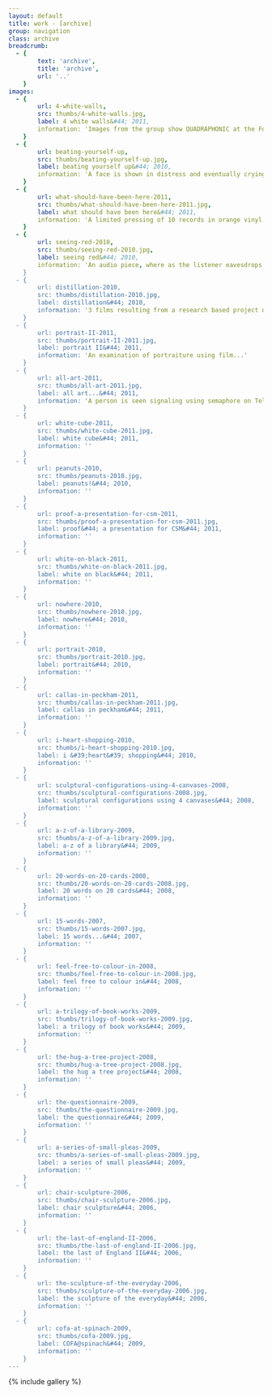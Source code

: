 ```yaml
---
layout: default
title: work - [archive]
group: navigation
class: archive
breadcrumb:
  - {
  		text: 'archive',
  		title: 'archive',
  		url: '..'
	}
images:
  - {
		url: 4-white-walls, 
		src: thumbs/4-white-walls.jpg,
		label: 4 white walls&#44; 2011,
		information: 'Images from the group show QUADRAPHONIC at the Fold Gallery in London...'
	}
  - {
		url: beating-yourself-up, 
		src: thumbs/beating-yourself-up.jpg,
		label: beating yourself up&#44; 2010,
		information: 'A face is shown in distress and eventually crying. A hand is shown being beaten by a stick and having its fingers bent backwards...'
	}
  - {
		url: what-should-have-been-here-2011, 
		src: thumbs/what-should-have-been-here-2011.jpg,
		label: what should have been here&#44; 2011,
		information: 'A limited pressing of 10 records in orange vinyl...'
	}
  - {
		url: seeing-red-2010, 
		src: thumbs/seeing-red-2010.jpg,
		label: seeing red&#44; 2010,
		information: 'An audio piece, where as the listener eavesdrops on the conversation they gradually realise that the person speaking is some what ‘unsettled’...'
	}
  - {
		url: distillation-2010, 
		src: thumbs/distillation-2010.jpg,
		label: distillation&#44; 2010,
		information: '3 films resulting from a research based project on the archives and work of John Latham...'
	}
  - {
		url: portrait-II-2011, 
		src: thumbs/portrait-II-2011.jpg,
		label: portrait II&#44; 2011,
		information: 'An examination of portraiture using film...'
	}
  - {
		url: all-art-2011, 
		src: thumbs/all-art-2011.jpg,
		label: all art...&#44; 2011,
		information: 'A person is seen signaling using semaphore on Telegraph Hill. The flags are used to sign a quotation on art by Oscar Wilde.'
	}
  - {
		url: white-cube-2011, 
		src: thumbs/white-cube-2011.jpg,
		label: white cube&#44; 2011,
		information: ''
	}
  - {
		url: peanuts-2010, 
		src: thumbs/peanuts-2010.jpg,
		label: peanuts!&#44; 2010,
		information: ''
	}
  - {
		url: proof-a-presentation-for-csm-2011, 
		src: thumbs/proof-a-presentation-for-csm-2011.jpg,
		label: proof&#44; a presentation for CSM&#44; 2011,
		information: ''
	}
  - {
		url: white-on-black-2011, 
		src: thumbs/white-on-black-2011.jpg,
		label: white on black&#44; 2011,
		information: ''
	}
  - {
		url: nowhere-2010, 
		src: thumbs/nowhere-2010.jpg,
		label: nowhere&#44; 2010,
		information: ''
	}
  - {
		url: portrait-2010, 
		src: thumbs/portrait-2010.jpg,
		label: portrait&#44; 2010,
		information: ''
	}
  - {
		url: callas-in-peckham-2011, 
		src: thumbs/callas-in-peckham-2011.jpg,
		label: callas in peckham&#44; 2011,
		information: ''
	}
  - {
		url: i-heart-shopping-2010, 
		src: thumbs/i-heart-shopping-2010.jpg,
		label: i &#39;heart&#39; shopping&#44; 2010,
		information: ''
	}
  - {
		url: sculptural-configurations-using-4-canvases-2008, 
		src: thumbs/sculptural-configurations-2008.jpg,
		label: sculptural configurations using 4 canvases&#44; 2008,
		information: ''
	}
  - {
		url: a-z-of-a-library-2009, 
		src: thumbs/a-z-of-a-library-2009.jpg,
		label: a-z of a library&#44; 2009,
		information: ''
	}
  - {
		url: 20-words-on-20-cards-2008, 
		src: thumbs/20-words-on-20-cards-2008.jpg,
		label: 20 words on 20 cards&#44; 2008,
		information: ''
	}
  - {
		url: 15-words-2007, 
		src: thumbs/15-words-2007.jpg,
		label: 15 words...&#44; 2007,
		information: ''
	}
  - {
		url: feel-free-to-colour-in-2008, 
		src: thumbs/feel-free-to-colour-in-2008.jpg,
		label: feel free to colour in&#44; 2008,
		information: ''
	}
  - {
		url: a-trilogy-of-book-works-2009, 
		src: thumbs/trilogy-of-book-works-2009.jpg,
		label: a trilogy of book works&#44; 2009,
		information: ''
	}
  - {
		url: the-hug-a-tree-project-2008, 
		src: thumbs/hug-a-tree-project-2008.jpg,
		label: the hug a tree project&#44; 2008,
		information: ''
	}
  - {
		url: the-questionnaire-2009, 
		src: thumbs/the-questionnaire-2009.jpg,
		label: the questionnaire&#44; 2009,
		information: ''
	}
  - {
		url: a-series-of-small-pleas-2009, 
		src: thumbs/a-series-of-small-pleas-2009.jpg,
		label: a series of small pleas&#44; 2009,
		information: ''
	}
  - {
		url: chair-sculpture-2006, 
		src: thumbs/chair-sculpture-2006.jpg,
		label: chair sculpture&#44; 2006,
		information: ''
	}
  - {
		url: the-last-of-england-II-2006, 
		src: thumbs/the-last-of-england-II-2006.jpg,
		label: the last of England II&#44; 2006,
		information: ''
	}
  - {
		url: the-sculpture-of-the-everyday-2006, 
		src: thumbs/sculpture-of-the-everyday-2006.jpg,
		label: the sculpture of the everyday&#44; 2006,
		information: ''
	}
  - {
		url: cofa-at-spinach-2009, 
		src: thumbs/cofa-2009.jpg,
		label: COFA@spinach&#44; 2009,
		information: ''
	}
---
```


{% include gallery %}
